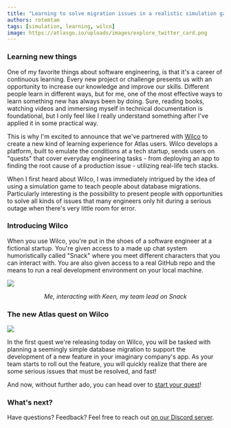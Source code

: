 ```yaml
---
title: "Learning to solve migration issues in a realistic simulation game"
authors: rotemtam
tags: [simulation, learning, wilco]
image: https://atlasgo.io/uploads/images/explore_twitter_card.png
---
```


### Learning new things 

One of my favorite things about software engineering, is that it's a career of continuous learning.
Every new project or challenge presents us with an opportunity to increase our knowledge and improve our skills.
Different people learn in different ways, but for me, one of the most effective ways to learn something new has always been by
doing. Sure, reading books, watching videos and immersing myself in technical documentation is foundational, but
I only feel like I really understand something after I've applied it in some practical way.

This is why I'm excited to announce that we've partnered with [Wilco](https://trywilco.com/) to create a new
kind of learning experience for Atlas users. Wilco develops a platform, built to emulate the conditions at a tech
startup, sends users on "quests" that cover everyday engineering tasks - from deploying an app to finding the root cause
of a production issue - utilizing real-life tech stacks.

When I first heard about Wilco, I was immediately intrigued by the idea of using a simulation game to
teach people about database migrations. Particularly interesting is the possibility to present people with
opportunities to solve all kinds of issues that many engineers only hit during a serious outage when there's
very little room for error.

### Introducing Wilco

When you use Wilco, you're put in the shoes of a software engineer at a fictional startup. You're given access
to a made up chat system humoristically called "Snack" where you meet different characters that you can interact with.
You are also given access to a real GitHub repo and the means to run a real development environment on your local
machine.

![](https://atlasgo.io/uploads/images/wilco-snack-screenshot.png)
<center><i>Me, interacting with Keen, my team lead on Snack</i></center>

### The new Atlas quest on Wilco

![](https://atlasgo.io/uploads/images/wilco-cover.png)

In the first quest we're releasing today on Wilco, you will be tasked with planning a seemingly simple database
migration to support the development of a new feature in your imaginary company's app. As your team starts to
roll out the feature, you will quickly realize that there are some serious issues that must be resolved, and fast!

And now, without further ado, you can head over to [start your quest](https://www.trywilco.com/quests/data-dependent-schema-migrations)!

### What's next?

Have questions? Feedback? Feel free to reach out [on our Discord server](https://discord.gg/zZ6sWVg6NT).
